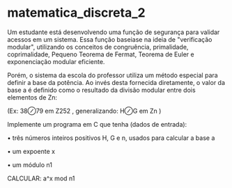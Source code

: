 # matematica_discreta_2

Um estudante está desenvolvendo uma função de segurança para validar acessos em um sistema. Essa função baseiase
na ideia de "verificação modular", utilizando os conceitos de congruência, primalidade, coprimalidade, Pequeno
Teorema de Fermat, Teorema de Euler e exponenciação modular eficiente.

Porém, o sistema da escola do professor utiliza um método especial para definir a base da potência. Ao invés desta
fornecida diretamente, o valor da base a é definido como o resultado da divisão modular entre dois elementos de
Zn:

(Ex: 38⊘79 em Z252 , generalizando: H⊘G em Zn )

Implemente um programa em C que tenha (dados de entrada):

  • três números inteiros positivos H, G e n, usados para calcular a base a

  • um expoente x

  • um módulo n1

CALCULAR: a^x mod n1
